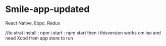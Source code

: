 # Smile-app-updated
React Native, Expo, Redux


//to strat
install : npm i
start : npm start    then i
thisversion works om iso and need Xcod from app store to run 
